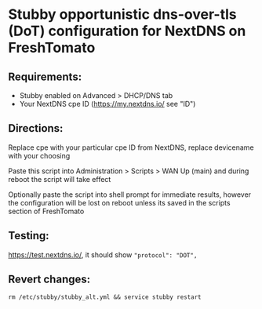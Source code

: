 # Stubby opportunistic dns-over-tls (DoT) configuration for NextDNS on FreshTomato

## Requirements:
* Stubby enabled on Advanced > DHCP/DNS tab
* Your NextDNS cpe ID (https://my.nextdns.io/ see "ID")

## Directions:
Replace cpe with your particular cpe ID from NextDNS, replace devicename with your choosing

Paste this script into Administration > Scripts > WAN Up (main) and during reboot the script will take effect

Optionally paste the script into shell prompt for immediate results, however the configuration will be lost on reboot unless its saved in the scripts section of FreshTomato

## Testing:
https://test.nextdns.io/, it should show `"protocol": "DOT",`

## Revert changes:
`rm /etc/stubby/stubby_alt.yml && service stubby restart`
